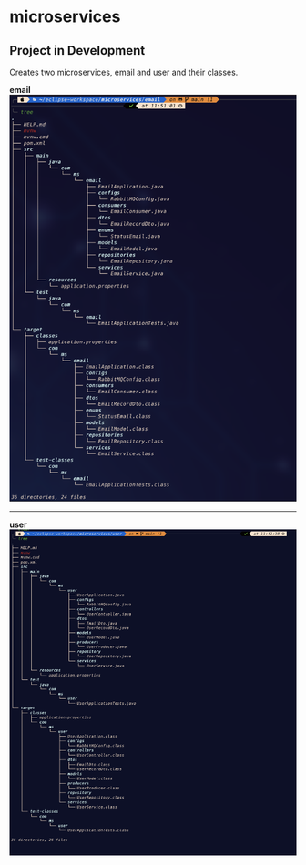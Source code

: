 # microservices

## Project in Development

Creates two microservices, email and user and their classes.

**email**
![email](images/Email_img_02.png)

<hr>

**user**
![user](images/User_img_01.png)
